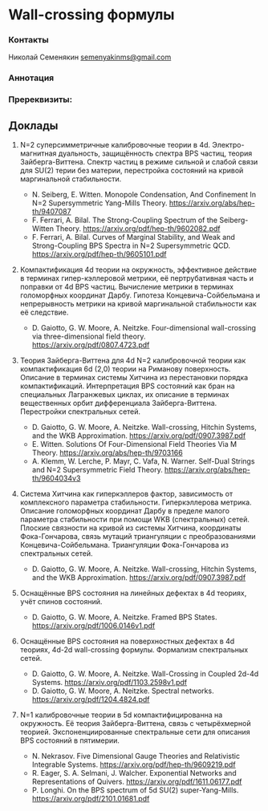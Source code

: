# Wall-crossing формулы

### Контакты

Николай Семенякин <semenyakinms@gmail.com>

### Аннотация


### Пререквизиты:

## Доклады

1. N=2 суперсимметричные калибровочные теории в 4d. Электро-магнитная дуальность, защищённость спектра BPS частиц, теория Зайберга-Виттена. Спектр частиц в режиме сильной и слабой связи для SU(2) терии без материи, перестройка состояний на кривой маргинальной стабильности.

   - N. Seiberg, E. Witten. Monopole Condensation, And Confinement In N=2 Supersymmetric Yang-Mills Theory. <https://arxiv.org/abs/hep-th/9407087>
   - F. Ferrari, A. Bilal. The Strong-Coupling Spectrum of the Seiberg-Witten Theory. <https://arxiv.org/pdf/hep-th/9602082.pdf>
   - F. Ferrari, A. Bilal. Curves of Marginal Stability, and Weak and Strong-Coupling BPS Spectra in N=2 Supersymmetric QCD. <https://arxiv.org/pdf/hep-th/9605101.pdf>

2. Компактификация 4d теории на окружность, эффективное действие в терминах гипер-кэллеровой метрики, её пертрубативная часть и поправки от 4d BPS частиц. Вычисление метрики в терминах голоморфных координат Дарбу. Гипотеза Концевича-Сойбельмана и непрерывность метрики на кривой маргинальной стабильности как её следствие.

   - D. Gaiotto, G. W. Moore, A. Neitzke. Four-dimensional  wall-crossing via three-dimensional field theory. <https://arxiv.org/pdf/0807.4723.pdf>

3. Теория Зайберга-Виттена для 4d N=2 калибровочной теории как компактификация 6d (2,0) теории на Риманову поверхность. Описание в терминах системы Хитчина из перестановки порядка компактификаций. Интерпретация BPS состояний как бран на специальных Лагранжевых циклах, их описание в терминах вещественных орбит дифференциала Зайберга-Виттена. Перестройки спектральных сетей.

   - D. Gaiotto, G. W. Moore, A. Neitzke. Wall-crossing, Hitchin Systems, and the WKB Approximation. <https://arxiv.org/pdf/0907.3987.pdf>
   - E. Witten. Solutions Of Four-Dimensional Field Theories Via M Theory. <https://arxiv.org/abs/hep-th/9703166>
   - A. Klemm, W. Lerche, P. Mayr, C. Vafa, N. Warner. Self-Dual Strings and N=2 Supersymmetric Field Theory. <https://arxiv.org/abs/hep-th/9604034v3>

4. Система Хитчина как гиперкэллеров фактор, зависимость от комплексного параметра стабильности. Гиперкэллерова метрика. Описание голоморфных координат Дарбу в пределе малого параметра стабильности при помощи WKB (спектральных) сетей. Плоские связности на кривой из системы Хитчина, координаты Фока-Гончарова, связь мутаций триангуляции с преобразованиями Концевича-Сойбельмана. Триангуляции Фока-Гончарова из спектральных сетей.

   - D. Gaiotto, G. W. Moore, A. Neitzke. Wall-crossing, Hitchin Systems, and the WKB Approximation. <https://arxiv.org/pdf/0907.3987.pdf>

5. Оснащённые BPS состояния на линейных дефектах в 4d теориях, учёт спинов состояний.

   - D. Gaiotto, G. W. Moore, A. Neitzke. Framed BPS States. <https://arxiv.org/pdf/1006.0146v1.pdf>

6. Оснащённые BPS состояния на поверхностных дефектах в 4d теориях, 4d-2d wall-crossing формулы. Формализм спектральных сетей.

   - D. Gaiotto, G. W. Moore, A. Neitzke. Wall-Crossing in Coupled 2d-4d Systems. <https://arxiv.org/pdf/1103.2598v1.pdf>
   - D. Gaiotto, G. W. Moore, A. Neitzke. Spectral networks. <https://arxiv.org/pdf/1204.4824.pdf>

7. N=1 калибровочные теории в 5d компактифицированна на окружность. Её теория Зайберга-Виттена, связь с четырёхмерной теорией. Экспоненциированные спектральные сети для описания BPS состояний в пятимерии.

   - N. Nekrasov. Five Dimensional Gauge Theories and Relativistic Integrable Systems. <https://arxiv.org/pdf/hep-th/9609219.pdf>
   - R. Eager, S. A. Selmani, J. Walcher. Exponential Networks and Representations of Quivers. <https://arxiv.org/pdf/1611.06177.pdf>
   - P. Longhi. On the BPS spectrum of 5d SU(2) super-Yang-Mills. <https://arxiv.org/pdf/2101.01681.pdf>
